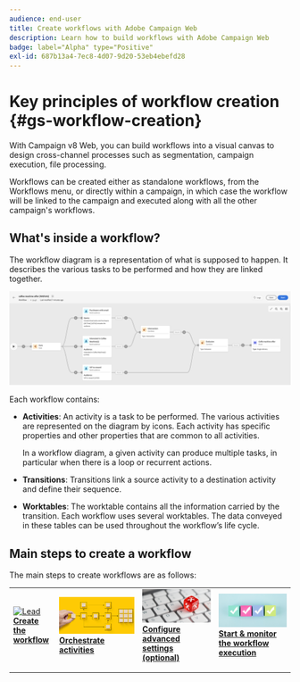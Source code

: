```yaml
---
audience: end-user
title: Create workflows with Adobe Campaign Web
description: Learn how to build workflows with Adobe Campaign Web
badge: label="Alpha" type="Positive"
exl-id: 687b13a4-7ec8-4d07-9d20-53eb4ebefd28
---
```


# Key principles of workflow creation {#gs-workflow-creation}

With Campaign v8 Web, you can build workflows into a visual canvas to design cross-channel processes such as segmentation, campaign execution, file processing.

Workflows can be created either as standalone workflows, from the Workflows menu, or directly within a campaign, in which case the workflow will be linked to the campaign and executed along with all the other campaign's workflows.

## What's inside a workflow?

The workflow diagram is a representation of what is supposed to happen. It describes the various tasks to be performed and how they are linked together. 

![](assets/workflow-example.png)

Each workflow contains:

* **Activities**: An activity is a task to be performed. The various activities are represented on the diagram by icons. Each activity has specific properties and other properties that are common to all activities.

    In a workflow diagram, a given activity can produce multiple tasks, in particular when there is a loop or recurrent actions.

* **Transitions**: Transitions link a source activity to a destination activity and define their sequence. 

* **Worktables**: The worktable contains all the information carried by the transition. Each workflow uses several worktables. The data conveyed in these tables can be used throughout the workflow’s life cycle.

## Main steps to create a workflow

The main steps to create workflows are as follows:

<table style="table-layout:fixed"><tr style="border: 0;">
<td>
<a href="create-workflow.md#create">
<img alt="Lead" src="assets/do-not-localize/workflow-process-1.jpeg">
</a>
<div><a href="create-workflow.md#create"><strong>Create the workflow</strong>
</div>
<p>
</td>
<td>
<a href="create-workflow.md#build">
<img alt="Infrequent" src="assets/do-not-localize/workflow-process-2.jpeg">
</a>
<div>
<a href="create-workflow.md#build"><strong>Orchestrate activities</strong></a>
</div>
<p></td>
<td>
<a href="workflow-settings.md">
<img alt="Validation" src="assets/do-not-localize/workflow-process-3.jpeg">
</a>
<div>
<a href="workflow-settings.md"><strong>Configure advanced settings (optional)</strong></a>
</div>
<p>
</td>
<td>
<a href="start-monitor-workflows.md">
<img alt="start and monitor workflows" src="assets/do-not-localize/workflow-process-4.jpeg">
</a>
<div>
<a href="start-monitor-workflows.md"><strong>Start & monitor the workflow execution</strong></a>
</div>
<p>
</td>
</tr></table>
